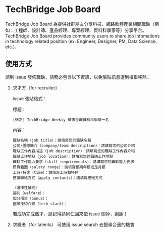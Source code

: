 # TechBridge Job Board
TechBridge Job Board 為提供社群朋友分享科技、網路軟體產業相關職缺（例如：工程師、設計師、產品經理、專案經理、資料科學家等）分享平台。
TechBridge Job Board provides community users to share job infomations in technology related position (ex. Engineer, Designer, PM, Data Science, etc.). 

## 使用方式
請到 issue 發佈職缺，請務必包含以下資訊，以免張貼訊息遭到檢舉移除：

1. 求才方（for recruiter）

    issue 張貼格式：

    標題：

    ```
    [徵才] TechBridge Weekly 徵求全職資料科學家一名
    ```

    內容：

    ```
    職缺名稱（job title）：請填寫您的職缺名稱
    公司/團隊簡介（company/team description）：請填寫您的公司介紹
    職缺工作內容描述（job description）：請填寫您的職缺工作內容介紹
    職缺工作地點（job location）：請填寫您的職缺工作地點
    職缺工作能力要求（skill requirements）：請填寫您的職缺能力要求
    薪資範圍（salary range）：請填寫預期年薪或是月薪
    工時/特休（time）：請填寫工時和特休
    應徵聯絡方式（apply contacts）：請填寫應徵方式

    （選擇性補充）
    福利（welfare）：
    加分項目（bonus）：
    團隊技術介紹（tech stack）：
    ```

    若成功完成徵才，請記得請同仁回來把 issue 關掉，謝謝！

2. 求職者（for talents）
    可使用 issue search 去搜尋合適的機會
